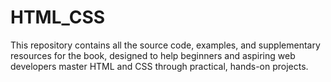 # HTML_CSS
This repository contains all the source code, examples, and supplementary resources for the book, designed to help beginners and aspiring web developers master HTML and CSS through practical, hands-on projects.
